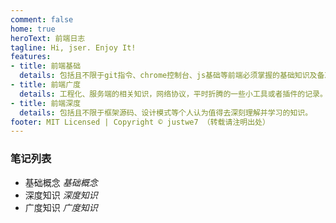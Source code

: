 ```yaml
---
comment: false 
home: true
heroText: 前端日志
tagline: Hi, jser. Enjoy It!
features:
- title: 前端基础
  details: 包括且不限于git指令、chrome控制台、js基础等前端必须掌握的基础知识及备忘的记录。
- title: 前端广度
  details: 工程化、服务端的相关知识，网络协议，平时折腾的一些小工具或者插件的记录。
- title: 前端深度
  details: 包括且不限于框架源码、设计模式等个人认为值得去深刻理解并学习的知识。
footer: MIT Licensed | Copyright © justwe7 （转载请注明出处）
---
```


### 笔记列表

- 基础概念
$基础概念$
- 深度知识
$深度知识$
- 广度知识
$广度知识$
